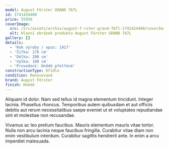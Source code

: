```yaml
---
model: August Förster GRAND 767L
id: 1741424400
price: 55950
coverImage:
  src: /src/assets/archiv/august-f-rster-grand-767l-1741424400/coverImage/src.jpg
  alt: Hlavní obrázek produktu August Förster GRAND 767L
gallery: []
details:
  - 'Rok výroby / opus: 1917'
  - 'Šířka: 176 cm'
  - 'Délka: 200 cm'
  - 'Výška: 188 cm'
  - 'Provedení: Hnědé přetřené'
constructionType: Křídlo
condition: Renovované
brand: August Förster
finish: Hnědé
---
```

Aliquam id dolor. Nam sed tellus id magna elementum tincidunt. Integer lacinia. Phasellus rhoncus. Temporibus autem quibusdam et aut officiis debitis aut rerum necessitatibus saepe eveniet ut et voluptates repudiandae sint et molestiae non recusandae.

Vivamus ac leo pretium faucibus. Mauris elementum mauris vitae tortor. Nulla non arcu lacinia neque faucibus fringilla. Curabitur vitae diam non enim vestibulum interdum. Curabitur sagittis hendrerit ante. In enim a arcu imperdiet malesuada.
